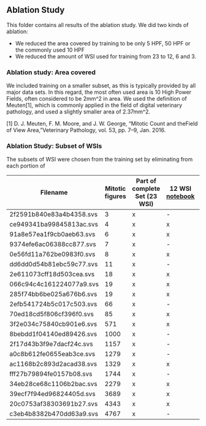 ## Ablation Study

This folder contains all results of the ablation study. We did two kinds of ablation:
- We reduced the area covered by training to be only 5 HPF, 50 HPF or the commonly used 10 HPF
- We reduced the amount of WSI used for training from 23 to 12, 6 and 3. 

### Ablation study: Area covered

We included training on a smaller subset, as this is typically provided by all major data sets. In this regard, the most often used area is 10 High Power Fields, often considered to be 2mm^2 in area. We used the definition of Meuten[1], which is commonly applied in the field of digital veterinary pathology, and used a slightly smaller area of 2.37mm^2. 

[1] D. J. Meuten, F. M. Moore, and J. W. George, “Mitotic Count and theField of View Area,”Veterinary Pathology, vol. 53, pp. 7–9, Jan. 2016.


### Ablation Study: Subset of WSIs

The subsets of WSI were chosen from the training set by eliminating from each portion of

|Filename|Mitotic figures|Part of complete Set (23 WSI) | 12 WSI [notebook](RetinaNet-CCMCT-ODAEL_12WSI.ipynb) | 6 WSI [notebook](RetinaNet-CCMCT-ODAEL_6WSI.ipynb) | 3 WSI [notebook](RetinaNet-CCMCT-ODAEL_3WSI.ipynb) |
|---|---|---|---|---|---|
| 2f2591b840e83a4b4358.svs | 3 | x |  - | - | - | 
| ce949341ba99845813ac.svs | 4 | x |  x | x | x | 
| 91a8e57ea1f9cb0aeb63.svs | 6 | x |  x | x | - | 
| 9374efe6ac06388cc877.svs | 7 | x |  - | - | - | 
| 0e56fd11a762be0983f0.svs | 8 | x |  x | x | - | 
| dd6dd0d54b81ebc59c77.svs | 11 | x |  - | - | - | 
| 2e611073cff18d503cea.svs | 18 | x |  x | x | - | 
| 066c94c4c161224077a9.svs | 19 | x |  x | x | - | 
| 285f74bb6be025a676b6.svs | 19 | x |  x | x | - | 
| 2efb541724b5c017c503.svs | 66 | x |  - | - | - | 
| 70ed18cd5f806cf396f0.svs | 85 | x |  x | x | x | 
| 3f2e034c75840cb901e6.svs | 571 | x |  x | x | - | 
| 8bebdd1f04140ed89426.svs | 1000 | x |  - | - | - | 
| 2f17d43b3f9e7dacf24c.svs | 1157 | x |  - | - | - | 
| a0c8b612fe0655eab3ce.svs | 1279 | x |  - | - | - | 
| ac1168b2c893d2acad38.svs | 1329 | x |  x | x | - | 
| fff27b79894fe0157b08.svs | 1744 | x |  - | - | - | 
| 34eb28ce68c1106b2bac.svs | 2279 | x |  x | x | - | 
| 39ecf7f94ed96824405d.svs | 3689 | x |  x | x | - | 
| 20c0753af38303691b27.svs | 4343 | x |  x | x | x | 
| c3eb4b8382b470dd63a9.svs | 4767 | x |  - | - | - |


